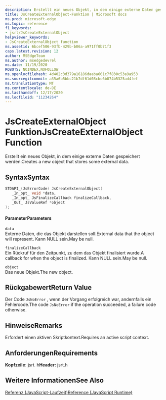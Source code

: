 ```yaml
---
description: Erstellt ein neues Objekt, in dem einige externe Daten gespeichert werden.
title: JsCreateExternalObject-Funktion | Microsoft docs
ms.prod: microsoft-edge
ms.topic: reference
f1_keywords:
- jsrt/JsCreateExternalObject
helpviewer_keywords:
- JsCreateExternalObject function
ms.assetid: 6bcef506-93fb-429b-b06a-a971ff0b71f3
caps.latest.revision: 12
author: MSEdgeTeam
ms.author: msedgedevrel
ms.date: 11/19/2020
ROBOTS: NOINDEX,NOFOLLOW
ms.openlocfilehash: 4d402c3d379a16186daaba601c7f830c53a9a953
ms.sourcegitcommit: a35a6b5bbc21b7df61d08cbc6b074b5325ad4fef
ms.translationtype: MT
ms.contentlocale: de-DE
ms.lasthandoff: 12/17/2020
ms.locfileid: "11234264"
---
```

# <span data-ttu-id="86406-103">JsCreateExternalObject Funktion</span><span class="sxs-lookup"><span data-stu-id="86406-103">JsCreateExternalObject Function</span></span>

<span data-ttu-id="86406-104">Erstellt ein neues Objekt, in dem einige externe Daten gespeichert werden.</span><span class="sxs-lookup"><span data-stu-id="86406-104">Creates a new object that stores some external data.</span></span>
  
## <span data-ttu-id="86406-105">Syntax</span><span class="sxs-lookup"><span data-stu-id="86406-105">Syntax</span></span>  
  
```cpp  
STDAPI_(JsErrorCode) JsCreateExternalObject(  
   _In_opt_ void *data,  
   _In_opt_ JsFinalizeCallback finalizeCallback,  
   _Out_ JsValueRef *object  
);  
```  
  
#### <span data-ttu-id="86406-106">Parameter</span><span class="sxs-lookup"><span data-stu-id="86406-106">Parameters</span></span>  
 `data`  
 <span data-ttu-id="86406-107">Externe Daten, die das Objekt darstellen soll.</span><span class="sxs-lookup"><span data-stu-id="86406-107">External data that the object will represent.</span></span> <span data-ttu-id="86406-108">Kann NULL sein.</span><span class="sxs-lookup"><span data-stu-id="86406-108">May be null.</span></span>  
  
 `finalizeCallback`  
 <span data-ttu-id="86406-109">Ein Rückruf für den Zeitpunkt, zu dem das Objekt finalisiert wurde.</span><span class="sxs-lookup"><span data-stu-id="86406-109">A callback for when the object is finalized.</span></span> <span data-ttu-id="86406-110">Kann NULL sein.</span><span class="sxs-lookup"><span data-stu-id="86406-110">May be null.</span></span>  
  
 `object`  
 <span data-ttu-id="86406-111">Das neue Objekt.</span><span class="sxs-lookup"><span data-stu-id="86406-111">The new object.</span></span>  
  
## <span data-ttu-id="86406-112">Rückgabewert</span><span class="sxs-lookup"><span data-stu-id="86406-112">Return Value</span></span>  
 <span data-ttu-id="86406-113">Der Code `JsNoError` , wenn der Vorgang erfolgreich war, andernfalls ein Fehlercode.</span><span class="sxs-lookup"><span data-stu-id="86406-113">The code `JsNoError` if the operation succeeded, a failure code otherwise.</span></span>  
  
## <span data-ttu-id="86406-114">Hinweise</span><span class="sxs-lookup"><span data-stu-id="86406-114">Remarks</span></span>  
 <span data-ttu-id="86406-115">Erfordert einen aktiven Skriptkontext.</span><span class="sxs-lookup"><span data-stu-id="86406-115">Requires an active script context.</span></span>  
  
## <span data-ttu-id="86406-116">Anforderungen</span><span class="sxs-lookup"><span data-stu-id="86406-116">Requirements</span></span>  
 <span data-ttu-id="86406-117">**Kopfzeile:** jsrt. h</span><span class="sxs-lookup"><span data-stu-id="86406-117">**Header:** jsrt.h</span></span>  
  
## <span data-ttu-id="86406-118">Weitere Informationen</span><span class="sxs-lookup"><span data-stu-id="86406-118">See Also</span></span>  
 [<span data-ttu-id="86406-119">Referenz (JavaScript-Laufzeit)</span><span class="sxs-lookup"><span data-stu-id="86406-119">Reference (JavaScript Runtime)</span></span>](../chakra-hosting/reference-javascript-runtime.md)
